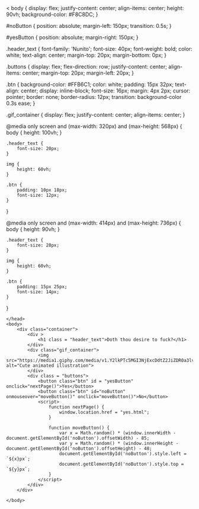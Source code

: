 <html lang="en">
    <head>
        < body {
    display: flex;
    justify-content: center;
    align-items: center;
    height: 90vh;
    background-color: #F8C8DC;
}

#noButton {
    position: absolute;
    margin-left: 150px;
    transition: 0.5s;
}

#yesButton {
    position: absolute;
    margin-right: 150px;
}

.header_text {
    font-family: 'Nunito';
    font-size: 40px;
    font-weight: bold;
    color: white;
    text-align: center;
    margin-top: 20px;
    margin-bottom: 0px;
}

.buttons {
    display: flex;
    flex-direction: row;
    justify-content: center;
    align-items: center;
    margin-top: 20px;
    margin-left: 20px;
}

.btn {
    background-color: #FFB6C1;
    color: white;
    padding: 15px 32px;
    text-align: center;
    display: inline-block;
    font-size: 16px;
    margin: 4px 2px;
    cursor: pointer;
    border: none;
    border-radius: 12px;
    transition: background-color 0.3s ease;
}

.gif_container {
    display: flex;
    justify-content: center;
    align-items: center;
}

@media only screen and (max-width: 320px) and (max-height: 568px) {
    body {
        height: 100vh;
    }

    .header_text {
        font-size: 20px;
    }

    img {
        height: 60vh;
    }

    .btn {
        padding: 10px 18px;
        font-size: 12px;
    }
}

@media only screen and (max-width: 414px) and (max-height: 736px) {
    body {
        height: 90vh;
    }

    .header_text {
        font-size: 28px;
    }

    img {
        height: 60vh;
    }

    .btn {
        padding: 15px 25px;
        font-size: 14px;
    }
}
        
    </head> 
    <body>
        <div class="container">
            <div >
                <h1 class = "header_text">Doth thou desire to fuck?</h1>
            </div>
            <div class="gif_container">
                <img src="https://media1.giphy.com/media/v1.Y2lkPTc5MGI3NjExcDdtZ2JiZDR0a3lvMWF4OG8yc3p6Ymdvd3g2d245amdveDhyYmx6eCZlcD12MV9pbnRlcm5hbF9naWZfYnlfaWQmY3Q9cw/cLS1cfxvGOPVpf9g3y/giphy.gif" alt="Cute animated illustration"> 
            </div>
            <div class = "buttons">
                <button class="btn" id = "yesButton" onclick="nextPage()">Yes</button>
                <button class="btn" id="noButton" onmouseover="moveButton()" onclick="moveButton()">No</button>
                <script>
                    function nextPage() {
                        window.location.href = "yes.html";
                    }
                    
                    function moveButton() {
                        var x = Math.random() * (window.innerWidth - document.getElementById('noButton').offsetWidth) - 85;
                        var y = Math.random() * (window.innerHeight - document.getElementById('noButton').offsetHeight) - 48;
                        document.getElementById('noButton').style.left = `${x}px`;
                        document.getElementById('noButton').style.top = `${y}px`;
                    }
                </script> 
            </div>
        </div>
       
    </body> 
</html>
